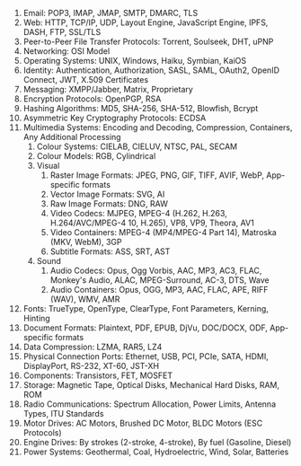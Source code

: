 1. Email: POP3, IMAP, JMAP, SMTP, DMARC, TLS
2. Web: HTTP, TCP/IP, UDP, Layout Engine, JavaScript Engine, IPFS, DASH, FTP, SSL/TLS
3. Peer-to-Peer File Transfer Protocols: Torrent, Soulseek, DHT, uPNP
4. Networking: OSI Model
5. Operating Systems: UNIX, Windows, Haiku, Symbian, KaiOS
6. Identity: Authentication, Authorization, SASL, SAML, OAuth2, OpenID Connect, JWT, X.509 Certificates
7. Messaging: XMPP/Jabber, Matrix, Proprietary
8. Encryption Protocols: OpenPGP, RSA
9. Hashing Algorithms: MD5, SHA-256, SHA-512, Blowfish, Bcrypt
10. Asymmetric Key Cryptography Protocols: ECDSA
11. Multimedia Systems: Encoding and Decoding, Compression, Containers, Any Additional Processing
	1. Colour Systems: CIELAB, CIELUV, NTSC, PAL, SECAM
	2. Colour Models: RGB, Cylindrical
	3. Visual
		1. Raster Image Formats: JPEG, PNG, GIF, TIFF, AVIF, WebP, App-specific formats
		2. Vector Image Formats: SVG, AI
		3. Raw Image Formats: DNG, RAW
		4. Video Codecs: MJPEG, MPEG-4 (H.262, H.263, H.264/AVC/MPEG-4 10, H.265), VP8, VP9, Theora, AV1
		5. Video Containers: MPEG-4 (MP4/MPEG-4 Part 14), Matroska (MKV, WebM), 3GP
		6. Subtitle Formats: ASS, SRT, AST
	4. Sound
		1. Audio Codecs: Opus, Ogg Vorbis, AAC, MP3, AC3, FLAC, Monkey's Audio, ALAC, MPEG-Surround, AC-3, DTS, Wave
		2. Audio Containers: Opus, OGG, MP3, AAC, FLAC, APE, RIFF (WAV), WMV, AMR
13. Fonts: TrueType, OpenType, ClearType, Font Parameters, Kerning, Hinting
14. Document Formats: Plaintext, PDF, EPUB, DjVu, DOC/DOCX, ODF, App-specific formats
15. Data Compression: LZMA, RAR5, LZ4
16. Physical Connection Ports: Ethernet, USB, PCI, PCIe, SATA, HDMI, DisplayPort, RS-232, XT-60, JST-XH
17. Components: Transistors, FET, MOSFET
18. Storage: Magnetic Tape, Optical Disks, Mechanical Hard Disks, RAM, ROM
19. Radio Communications: Spectrum Allocation, Power Limits, Antenna Types, ITU Standards
20. Motor Drives: AC Motors, Brushed DC Motor, BLDC Motors (ESC Protocols)
21. Engine Drives: By strokes (2-stroke, 4-stroke), By fuel (Gasoline, Diesel)
22. Power Systems: Geothermal, Coal, Hydroelectric, Wind, Solar, Batteries
